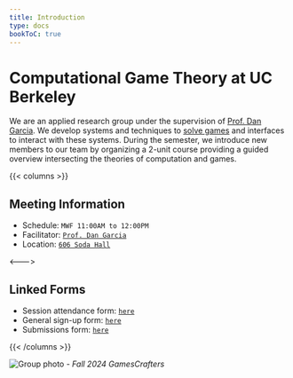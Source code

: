 ```yaml
---
title: Introduction
type: docs
bookToC: true
---
```


# **Computational Game Theory at UC Berkeley**

We are an applied research group under the supervision of [Prof. Dan Garcia](https://people.eecs.berkeley.edu/~ddgarcia/). We develop systems and techniques to [solve games](https://en.wikipedia.org/wiki/Solved_game) and interfaces to interact with these systems. During the semester, we introduce new members to our team by organizing a 2-unit course providing a guided overview intersecting the theories of computation and games.

{{< columns >}}

## **Meeting Information**

* Schedule: `MWF 11:00AM to 12:00PM`
* Facilitator: [`Prof. Dan Garcia`](https://people.eecs.berkeley.edu/~ddgarcia/)
* Location: [`606 Soda Hall`](https://www.google.com/maps/place/EECS+Computer+Science+Division+Soda+Hall/@37.8753164,-122.2589183,19.48z/data=!4m6!3m5!1s0x80857c23cec17a61:0xd6e1f085d0308711!8m2!3d37.8756714!4d-122.2585253!16s%2Fg%2F12hl2qncc?entry=ttu)

<--->

## **Linked Forms**

* Session attendance form: [`here`](https://forms.gle/89xuNuLGVwkovnRZ7)
* General sign-up form: [`here`](https://forms.gle/AmL3j1de9XDTSRrQ9)
* Submissions form: [`here`](https://forms.gle/M2RYf3aVRL4cmZLeA)

{{< /columns >}}

![Group photo](/GamesCrafters2024FaDenoised.jpg)
*- Fall 2024 GamesCrafters*
